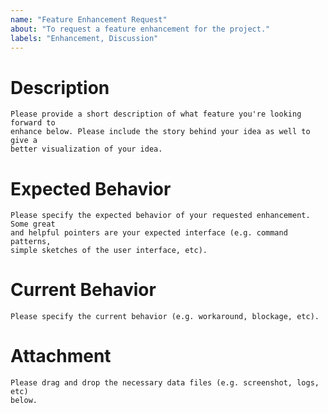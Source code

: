```yaml
---
name: "Feature Enhancement Request"
about: "To request a feature enhancement for the project."
labels: "Enhancement, Discussion"
---
```


# Description
```
Please provide a short description of what feature you're looking forward to
enhance below. Please include the story behind your idea as well to give a
better visualization of your idea.
```




# Expected Behavior
```
Please specify the expected behavior of your requested enhancement. Some great
and helpful pointers are your expected interface (e.g. command patterns,
simple sketches of the user interface, etc).
```




# Current Behavior
```
Please specify the current behavior (e.g. workaround, blockage, etc).
```




# Attachment
```
Please drag and drop the necessary data files (e.g. screenshot, logs, etc)
below.
```
